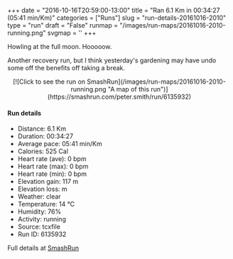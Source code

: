 +++
date = "2016-10-16T20:59:00-13:00"
title = "Ran 6.1 Km in 00:34:27 (05:41 min/Km)"
categories = ["Runs"]
slug = "run-details-20161016-2010"
type = "run"
draft = "False"
runmap = "/images/run-maps/20161016-2010-running.png"
svgmap = '<polyline points="">'
+++

Howling at the full moon. Hooooow. 

Another recovery run, but I think yesterday's gardening may have undo some off the benefits off taking a break. 



<!--more-->

<center>
[![Click to see the run on SmashRun](/images/run-maps/20161016-2010-running.png "A map of this run")](https://smashrun.com/peter.smith/run/6135932)
</center>

#### Run details

* Distance: 6.1 Km
* Duration: 00:34:27
* Average pace: 05:41 min/Km
* Calories: 525 Cal
* Heart rate (ave): 0 bpm
* Heart rate (max): 0 bpm
* Heart rate (min): 0 bpm
* Elevation gain: 117 m
* Elevation loss:  m
* Weather: clear
* Temperature: 14 &deg;C
* Humidity: 76%
* Activity: running
* Source: tcxfile
* Run ID: 6135932

Full details at [SmashRun](https://smashrun.com/peter.smith/run/6135932)